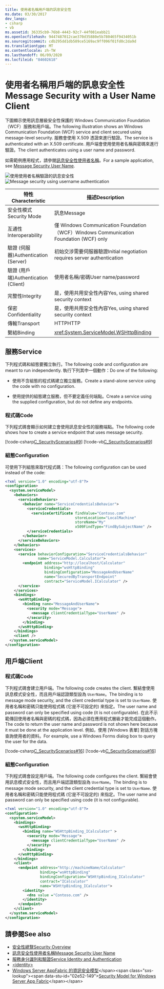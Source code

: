 ```yaml
---
title: 使用者名稱用戶端的訊息安全性
ms.date: 03/30/2017
dev_langs:
- csharp
- vb
ms.assetid: 36335cb9-76b8-4443-92c7-44f081eabb21
ms.openlocfilehash: 9447487012cae370d35880e5b780465f9434051b
ms.sourcegitcommit: cdb295dd1db589ce5169ac9ff096f01fd0c2da9d
ms.translationtype: MT
ms.contentlocale: zh-TW
ms.lasthandoff: 06/09/2020
ms.locfileid: "84602618"
---
```

# <a name="message-security-with-a-user-name-client"></a><span data-ttu-id="02e52-102">使用者名稱用戶端的訊息安全性</span><span class="sxs-lookup"><span data-stu-id="02e52-102">Message Security with a User Name Client</span></span>
<span data-ttu-id="02e52-103">下圖顯示使用訊息層級安全性保護的 Windows Communication Foundation （WCF）服務和用戶端。</span><span class="sxs-lookup"><span data-stu-id="02e52-103">The following illustration shows an Windows Communication Foundation (WCF) service and client secured using message-level security.</span></span> <span data-ttu-id="02e52-104">服務會使用 X.509 憑證來進行驗證。</span><span class="sxs-lookup"><span data-stu-id="02e52-104">The service is authenticated with an X.509 certificate.</span></span> <span data-ttu-id="02e52-105">用戶端會使用使用者名稱與密碼來進行驗證。</span><span class="sxs-lookup"><span data-stu-id="02e52-105">The client authenticates using a user name and password.</span></span>  
  
 <span data-ttu-id="02e52-106">如需範例應用程式，請參閱[訊息安全性使用者名稱](../samples/message-security-user-name.md)。</span><span class="sxs-lookup"><span data-stu-id="02e52-106">For a sample application, see [Message Security User Name](../samples/message-security-user-name.md).</span></span>  
  
 <span data-ttu-id="02e52-107">![使用使用者名稱驗證的訊息安全性](media/1fb10a61-7e1d-42f5-b1af-195bfee5b3c6.gif "1fb10a61-7e1d-42f5-b1af-195bfee5b3c6")</span><span class="sxs-lookup"><span data-stu-id="02e52-107">![Message security using username authentication](media/1fb10a61-7e1d-42f5-b1af-195bfee5b3c6.gif "1fb10a61-7e1d-42f5-b1af-195bfee5b3c6")</span></span>  
  
|<span data-ttu-id="02e52-108">特性</span><span class="sxs-lookup"><span data-stu-id="02e52-108">Characteristic</span></span>|<span data-ttu-id="02e52-109">描述</span><span class="sxs-lookup"><span data-stu-id="02e52-109">Description</span></span>|  
|--------------------|-----------------|  
|<span data-ttu-id="02e52-110">安全性模式</span><span class="sxs-lookup"><span data-stu-id="02e52-110">Security Mode</span></span>|<span data-ttu-id="02e52-111">訊息</span><span class="sxs-lookup"><span data-stu-id="02e52-111">Message</span></span>|  
|<span data-ttu-id="02e52-112">互通性</span><span class="sxs-lookup"><span data-stu-id="02e52-112">Interoperability</span></span>|<span data-ttu-id="02e52-113">僅 Windows Communication Foundation （WCF）</span><span class="sxs-lookup"><span data-stu-id="02e52-113">Windows Communication Foundation (WCF) only</span></span>|  
|<span data-ttu-id="02e52-114">驗證 (伺服器)</span><span class="sxs-lookup"><span data-stu-id="02e52-114">Authentication (Server)</span></span>|<span data-ttu-id="02e52-115">初始交涉需要伺服器驗證</span><span class="sxs-lookup"><span data-stu-id="02e52-115">Initial negotiation requires server authentication</span></span>|  
|<span data-ttu-id="02e52-116">驗證 (用戶端)</span><span class="sxs-lookup"><span data-stu-id="02e52-116">Authentication (Client)</span></span>|<span data-ttu-id="02e52-117">使用者名稱/密碼</span><span class="sxs-lookup"><span data-stu-id="02e52-117">User name/password</span></span>|  
|<span data-ttu-id="02e52-118">完整性</span><span class="sxs-lookup"><span data-stu-id="02e52-118">Integrity</span></span>|<span data-ttu-id="02e52-119">是，使用共用安全性內容</span><span class="sxs-lookup"><span data-stu-id="02e52-119">Yes, using shared security context</span></span>|  
|<span data-ttu-id="02e52-120">保密</span><span class="sxs-lookup"><span data-stu-id="02e52-120">Confidentiality</span></span>|<span data-ttu-id="02e52-121">是，使用共用安全性內容</span><span class="sxs-lookup"><span data-stu-id="02e52-121">Yes, using shared security context</span></span>|  
|<span data-ttu-id="02e52-122">傳輸</span><span class="sxs-lookup"><span data-stu-id="02e52-122">Transport</span></span>|<span data-ttu-id="02e52-123">HTTP</span><span class="sxs-lookup"><span data-stu-id="02e52-123">HTTP</span></span>|  
|<span data-ttu-id="02e52-124">繫結</span><span class="sxs-lookup"><span data-stu-id="02e52-124">Binding</span></span>|<xref:System.ServiceModel.WSHttpBinding>|  
  
## <a name="service"></a><span data-ttu-id="02e52-125">服務</span><span class="sxs-lookup"><span data-stu-id="02e52-125">Service</span></span>  
 <span data-ttu-id="02e52-126">下列程式碼和組態要獨立執行。</span><span class="sxs-lookup"><span data-stu-id="02e52-126">The following code and configuration are meant to run independently.</span></span> <span data-ttu-id="02e52-127">執行下列其中一個動作：</span><span class="sxs-lookup"><span data-stu-id="02e52-127">Do one of the following:</span></span>  
  
- <span data-ttu-id="02e52-128">使用不含組態的程式碼建立獨立服務。</span><span class="sxs-lookup"><span data-stu-id="02e52-128">Create a stand-alone service using the code with no configuration.</span></span>  
  
- <span data-ttu-id="02e52-129">使用提供的組態建立服務，但不要定義任何端點。</span><span class="sxs-lookup"><span data-stu-id="02e52-129">Create a service using the supplied configuration, but do not define any endpoints.</span></span>  
  
### <a name="code"></a><span data-ttu-id="02e52-130">程式碼</span><span class="sxs-lookup"><span data-stu-id="02e52-130">Code</span></span>  
 <span data-ttu-id="02e52-131">下列程式碼會顯示如何建立會使用訊息安全性的服務端點。</span><span class="sxs-lookup"><span data-stu-id="02e52-131">The following code shows how to create a service endpoint that uses message security.</span></span>  
  
 [!code-csharp[C_SecurityScenarios#9](../../../../samples/snippets/csharp/VS_Snippets_CFX/c_securityscenarios/cs/source.cs#9)]
 [!code-vb[C_SecurityScenarios#9](../../../../samples/snippets/visualbasic/VS_Snippets_CFX/c_securityscenarios/vb/source.vb#9)]  
  
### <a name="configuration"></a><span data-ttu-id="02e52-132">組態</span><span class="sxs-lookup"><span data-stu-id="02e52-132">Configuration</span></span>  
 <span data-ttu-id="02e52-133">可使用下列組態來取代程式碼：</span><span class="sxs-lookup"><span data-stu-id="02e52-133">The following configuration can be used instead of the code:</span></span>  
  
```xml  
<?xml version="1.0" encoding="utf-8"?>  
<configuration>  
  <system.serviceModel>  
    <behaviors>  
      <serviceBehaviors>  
        <behavior name="ServiceCredentialsBehavior">  
          <serviceCredentials>  
            <serviceCertificate findValue="Contoso.com"
                                storeLocation="LocalMachine"  
                                storeName="My"
                                x509FindType="FindBySubjectName" />  
          </serviceCredentials>  
        </behavior>  
      </serviceBehaviors>  
    </behaviors>  
    <services>  
      <service behaviorConfiguration="ServiceCredentialsBehavior"  
               name="ServiceModel.Calculator">  
        <endpoint address="http://localhost/Calculator"  
                  binding="wsHttpBinding"  
                  bindingConfiguration="MessageAndUserName"  
                  name="SecuredByTransportEndpoint"  
                  contract="ServiceModel.ICalculator" />  
      </service>  
    </services>  
    <bindings>  
      <wsHttpBinding>  
        <binding name="MessageAndUserName">  
          <security mode="Message">
            <message clientCredentialType="UserName" />  
          </security>  
        </binding>  
      </wsHttpBinding>  
    </bindings>  
    <client />  
  </system.serviceModel>  
</configuration>  
```  
  
## <a name="client"></a><span data-ttu-id="02e52-134">用戶端</span><span class="sxs-lookup"><span data-stu-id="02e52-134">Client</span></span>  
  
### <a name="code"></a><span data-ttu-id="02e52-135">程式碼</span><span class="sxs-lookup"><span data-stu-id="02e52-135">Code</span></span>  
 <span data-ttu-id="02e52-136">下列程式碼會建立用戶端。</span><span class="sxs-lookup"><span data-stu-id="02e52-136">The following code creates the client.</span></span> <span data-ttu-id="02e52-137">繫結會使用訊息模式安全性，而且用戶端認證類型設為 `UserName`。</span><span class="sxs-lookup"><span data-stu-id="02e52-137">The binding is to message mode security, and the client credential type is set to `UserName`.</span></span> <span data-ttu-id="02e52-138">使用者名稱和密碼只能使用程式碼 (它是不可設定的) 來指定。</span><span class="sxs-lookup"><span data-stu-id="02e52-138">The user name and password can only be specified using code (it is not configurable).</span></span> <span data-ttu-id="02e52-139">在此不示範傳回使用者名稱與密碼的程式碼，因為必須在應用程式層級才能完成這個動作。</span><span class="sxs-lookup"><span data-stu-id="02e52-139">The code to return the user name and password is not shown here because it must be done at the application level.</span></span> <span data-ttu-id="02e52-140">例如，使用 [Windows 表單] 對話方塊查詢使用者的資料。</span><span class="sxs-lookup"><span data-stu-id="02e52-140">For example, use a Windows Forms dialog box to query the user for the data.</span></span>  
  
 [!code-csharp[C_SecurityScenarios#16](../../../../samples/snippets/csharp/VS_Snippets_CFX/c_securityscenarios/cs/source.cs#16)]
 [!code-vb[C_SecurityScenarios#16](../../../../samples/snippets/visualbasic/VS_Snippets_CFX/c_securityscenarios/vb/source.vb#16)]  
  
### <a name="configuration"></a><span data-ttu-id="02e52-141">組態</span><span class="sxs-lookup"><span data-stu-id="02e52-141">Configuration</span></span>  
 <span data-ttu-id="02e52-142">下列程式碼會設定用戶端。</span><span class="sxs-lookup"><span data-stu-id="02e52-142">The following code configures the client.</span></span> <span data-ttu-id="02e52-143">繫結會使用訊息模式安全性，而且用戶端認證類型設為 `UserName`。</span><span class="sxs-lookup"><span data-stu-id="02e52-143">The binding is to message mode security, and the client credential type is set to `UserName`.</span></span> <span data-ttu-id="02e52-144">使用者名稱和密碼只能使用程式碼 (它是不可設定的) 來指定。</span><span class="sxs-lookup"><span data-stu-id="02e52-144">The user name and password can only be specified using code (it is not configurable).</span></span>  
  
```xml  
<?xml version="1.0" encoding="utf-8"?>  
<configuration>  
  <system.serviceModel>  
    <bindings>  
      <wsHttpBinding>  
        <binding name="WSHttpBinding_ICalculator" >  
          <security mode="Message">  
            <message clientCredentialType="UserName" />  
          </security>  
        </binding>  
      </wsHttpBinding>  
    </bindings>  
    <client>  
      <endpoint address="http://machineName/Calculator"
                binding="wsHttpBinding"  
                bindingConfiguration="WSHttpBinding_ICalculator"
                contract="ICalculator"  
                name="WSHttpBinding_ICalculator">  
        <identity>  
          <dns value ="Contoso.com" />  
        </identity>  
      </endpoint>  
    </client>  
  </system.serviceModel>  
</configuration>  
```  
  
## <a name="see-also"></a><span data-ttu-id="02e52-145">請參閱</span><span class="sxs-lookup"><span data-stu-id="02e52-145">See also</span></span>

- [<span data-ttu-id="02e52-146">安全性總覽</span><span class="sxs-lookup"><span data-stu-id="02e52-146">Security Overview</span></span>](security-overview.md)
- [<span data-ttu-id="02e52-147">訊息安全性使用者名稱</span><span class="sxs-lookup"><span data-stu-id="02e52-147">Message Security User Name</span></span>](../samples/message-security-user-name.md)
- [<span data-ttu-id="02e52-148">服務身分識別和驗證</span><span class="sxs-lookup"><span data-stu-id="02e52-148">Service Identity and Authentication</span></span>](service-identity-and-authentication.md)
- [\<identity>](../../configure-apps/file-schema/wcf/identity.md)
- <span data-ttu-id="02e52-149">[Windows Server AppFabric 的資訊安全模型](https://docs.microsoft.com/previous-versions/appfabric/ee677202(v=azure.10))</span><span class="sxs-lookup"><span data-stu-id="02e52-149">[Security Model for Windows Server App Fabric](https://docs.microsoft.com/previous-versions/appfabric/ee677202(v=azure.10))</span></span>
